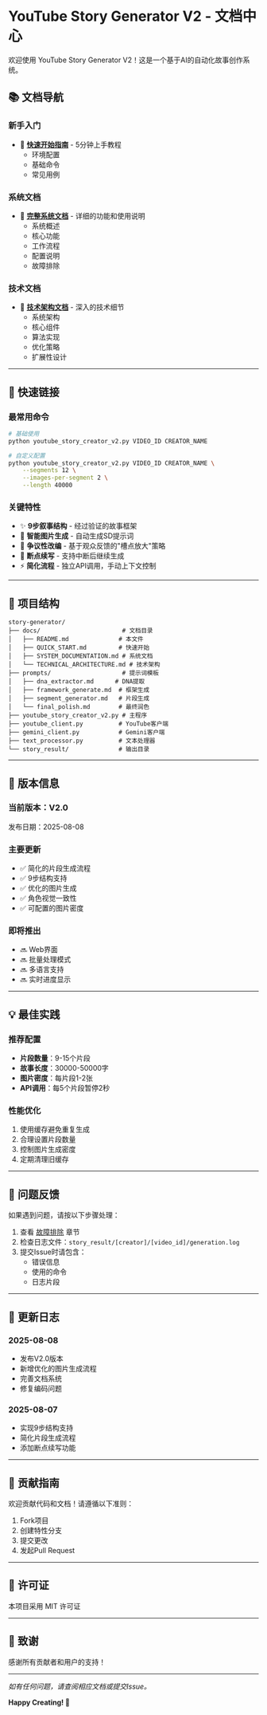 # YouTube Story Generator V2 - 文档中心

欢迎使用 YouTube Story Generator V2！这是一个基于AI的自动化故事创作系统。

## 📚 文档导航

### 新手入门
- 🚀 **[快速开始指南](QUICK_START.md)** - 5分钟上手教程
  - 环境配置
  - 基础命令
  - 常见用例

### 系统文档
- 📖 **[完整系统文档](SYSTEM_DOCUMENTATION.md)** - 详细的功能和使用说明
  - 系统概述
  - 核心功能
  - 工作流程
  - 配置说明
  - 故障排除

### 技术文档
- 🔧 **[技术架构文档](TECHNICAL_ARCHITECTURE.md)** - 深入的技术细节
  - 系统架构
  - 核心组件
  - 算法实现
  - 优化策略
  - 扩展性设计

---

## 🎯 快速链接

### 最常用命令
```bash
# 基础使用
python youtube_story_creator_v2.py VIDEO_ID CREATOR_NAME

# 自定义配置
python youtube_story_creator_v2.py VIDEO_ID CREATOR_NAME \
    --segments 12 \
    --images-per-segment 2 \
    --length 40000
```

### 关键特性
- ✨ **9步叙事结构** - 经过验证的故事框架
- 🎨 **智能图片生成** - 自动生成SD提示词
- 📝 **争议性改编** - 基于观众反馈的"槽点放大"策略
- 🔄 **断点续写** - 支持中断后继续生成
- ⚡ **简化流程** - 独立API调用，手动上下文控制

---

## 📂 项目结构

```
story-generator/
├── docs/                       # 文档目录
│   ├── README.md              # 本文件
│   ├── QUICK_START.md         # 快速开始
│   ├── SYSTEM_DOCUMENTATION.md # 系统文档
│   └── TECHNICAL_ARCHITECTURE.md # 技术架构
├── prompts/                    # 提示词模板
│   ├── dna_extractor.md      # DNA提取
│   ├── framework_generate.md  # 框架生成
│   ├── segment_generator.md   # 片段生成
│   └── final_polish.md        # 最终润色
├── youtube_story_creator_v2.py # 主程序
├── youtube_client.py          # YouTube客户端
├── gemini_client.py           # Gemini客户端
├── text_processor.py          # 文本处理器
└── story_result/              # 输出目录
```

---

## 🔄 版本信息

### 当前版本：V2.0
发布日期：2025-08-08

### 主要更新
- ✅ 简化的片段生成流程
- ✅ 9步结构支持
- ✅ 优化的图片生成
- ✅ 角色视觉一致性
- ✅ 可配置的图片密度

### 即将推出
- 🔜 Web界面
- 🔜 批量处理模式
- 🔜 多语言支持
- 🔜 实时进度显示

---

## 💡 最佳实践

### 推荐配置
- **片段数量**：9-15个片段
- **故事长度**：30000-50000字
- **图片密度**：每片段1-2张
- **API调用**：每5个片段暂停2秒

### 性能优化
1. 使用缓存避免重复生成
2. 合理设置片段数量
3. 控制图片生成密度
4. 定期清理旧缓存

---

## 🐛 问题反馈

如果遇到问题，请按以下步骤处理：

1. 查看 [故障排除](SYSTEM_DOCUMENTATION.md#故障排除) 章节
2. 检查日志文件：`story_result/[creator]/[video_id]/generation.log`
3. 提交Issue时请包含：
   - 错误信息
   - 使用的命令
   - 日志片段

---

## 📝 更新日志

### 2025-08-08
- 发布V2.0版本
- 新增优化的图片生成流程
- 完善文档系统
- 修复编码问题

### 2025-08-07
- 实现9步结构支持
- 简化片段生成流程
- 添加断点续写功能

---

## 🤝 贡献指南

欢迎贡献代码和文档！请遵循以下准则：

1. Fork项目
2. 创建特性分支
3. 提交更改
4. 发起Pull Request

---

## 📜 许可证

本项目采用 MIT 许可证

---

## 🙏 致谢

感谢所有贡献者和用户的支持！

---

*如有任何问题，请查阅相应文档或提交Issue。*

**Happy Creating! 🎉**